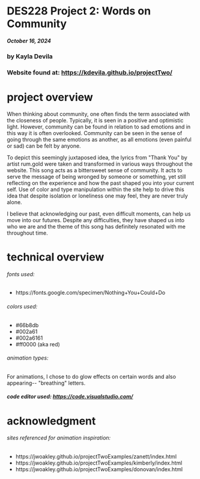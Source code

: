 # DES228 Project 2: Words on Community
##### October 16, 2024 ######
### by Kayla Devila ###
### Website found at: https://kdevila.github.io/projectTwo/ ###

# project overview
When thinking about community, one often finds the term associated with the closeness of people. Typically, it is seen in a positive and optimistic light. However, community can be found in relation to sad emotions and in this way it is often overlooked. Community can be seen in the sense of going through the same emotions as another, as all emotions (even painful or sad) can be felt by anyone. 

To depict this seemingly juxtaposed idea, the lyrics from "Thank You" by artist rum.gold were taken and transformed in various ways throughout the website. This song acts as a bittersweet sense of community. It acts to serve the message of being wronged by someone or something, yet still reflecting on the experience and how the past shaped you into your current self. Use of color and type manipulation within the site help to drive this idea that despite isolation or loneliness one may feel, they are never truly alone.

I believe that acknowledging our past, even difficult moments, can help us move into our futures. Despite any difficulties, they have shaped us into who we are and the theme of this song has definitely resonated with me throughout time.

# technical overview
###### fonts used: ######
<ul>
    <li>https://fonts.google.com/specimen/Nothing+You+Could+Do</li>
</ul>

###### colors used: ######
<ul>
    <li>#66b8db</li>
    <li>#002a61</li>
    <li>#002a6161</li>
    <li>#ff0000 (aka red)</li>

</ul>

###### animation types: ######
For animations, I chose to do glow effects on certain words and also appearing-- "breathing" letters.

##### code editor used: https://code.visualstudio.com/ #####


# acknowledgment
###### sites referenced for animation inspiration: ######
<ul>
    <li>https://jwoakley.github.io/projectTwoExamples/zanett/index.html</li>
    <li>https://jwoakley.github.io/projectTwoExamples/kimberly/index.html</li>
    <li>https://jwoakley.github.io/projectTwoExamples/donovan/index.html</li>
</ul>
 
